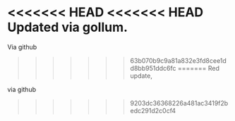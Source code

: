 <<<<<<< HEAD
<<<<<<< HEAD
Updated via gollum.
=======
Via github
>>>>>>> 63b070b9c9a81a832e3fd8cee1dd8bb951ddc6fc
=======
Red update,

via github
>>>>>>> 9203dc36368226a481ac3419f2bedc291d2c0cf4
